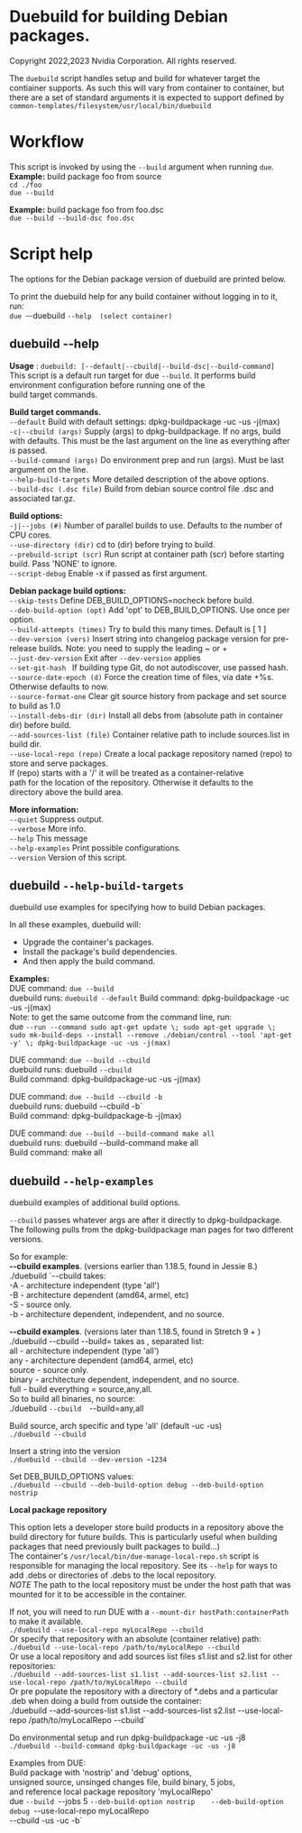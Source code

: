 # Duebuild for building Debian packages.
Copyright 2022,2023 Nvidia Corporation.  All rights reserved.

The `duebuild` script handles setup and build for whatever target
the contiainer supports. As such this will vary from container to
container, but there are a set of standard arguments it is expected
to support defined by `common-templates/filesystem/usr/local/bin/duebuild`


# Workflow

This script is invoked by using the `--build` argument when running `due`.  
**Example:** build package foo from source  
`cd ./foo`  
`due --build`  

**Example:** build package foo from foo.dsc  
`due --build --build-dsc foo.dsc`

# Script help
The options for the Debian package version of duebuild are printed below.  

To print the duebuild help for any build container without logging in to it, run:  
`due `--duebuild `--help  (select container)`

## duebuild --help  
**Usage**  : `duebuild: [--default|--cbuild|--build-dsc|--build-command]`  
  This script is a default run target for due `--build`.
  It performs build environment configuration before running one of the  
  build target commands.  

  **Build target commands.**  
      `--default`                Build with default settings: dpkg-buildpackage -uc -us -j(max)  
   `-c|--cbuild (args)`          Supply (args) to dpkg-buildpackage. If no args, build with defaults.
                                   This must be the last argument on the line as everything after is passed.  
      `--build-command (args)`   Do environment prep and run (args). Must be last argument on the line.  
      `--help-build-targets`     More detailed description of the above options.  
      `--build-dsc (.dsc file)`  Build from debian source control file .dsc and associated tar.gz.  
  
  **Build options:**  
   `-j|--jobs (#)`               Number of parallel builds to use. Defaults to the number of CPU cores.  
   `--use-directory (dir)`       cd to (dir) before trying to build.  
   `--prebuild-script (scr)`     Run script at container path (scr) before starting build. Pass 'NONE' to ignore.  
   `--script-debug`              Enable -x if passed as first argument.  
  
  **Debian package build options:**  
   `--skip-tests`                Define DEB_BUILD_OPTIONS=nocheck before build.  
   `--deb-build-option (opt)`    Add 'opt' to DEB_BUILD_OPTIONS. Use once per option.  
   `--build-attempts (times)`    Try to build this many times. Default is [ 1 ]  
   `--dev-version (vers)`        Insert string into changelog package version for pre-release builds.
                                  Note: you need to supply the leading ~ or +  
   `--just-dev-version`          Exit after `--dev-version` applies  
   `--set-git-hash `             If building type Git, do not autodiscover, use passed hash.  
   `--source-date-epoch (d)`     Force the creation time of files, via date +%s. Otherwise defaults to now.  
   `--source-format-one`         Clear git source history from package and set source to build as 1.0  
   `--install-debs-dir (dir)`    Install all debs from (absolute path in container dir) before build.  
   `--add-sources-list (file)`   Container relative path to include sources.list in build dir.  
   `--use-local-repo (repo)`     Create a local package repository named (repo) to store and serve packages.  
                                If (repo) starts with a '/' it will be treated as a container-relative  
                                path for the location of the repository. Otherwise it defaults to the  
                                directory above the build area.  

  
  **More information:**  
   `--quiet`                    Suppress output.  
   `--verbose`                  More info.  
   `--help`                     This message  
   `--help-examples`            Print possible configurations.  
   `--version`                  Version of this script.  

 
## duebuild `--help-build-targets`  
  
duebuild use examples for specifying how to build Debian packages.  
  
In all these examples, duebuild will:  
 - Upgrade the container's packages.  
 - Install the package's build dependencies.  
 - And then apply the build command.  
  
 **Examples:**  
  DUE command:   `due --build`  
  duebuild runs: `duebuild --default` 
  Build command: dpkg-buildpackage -uc -us -j(max)  
  Note: to get the same outcome from the command line, run:  
    due `--run --command sudo apt-get update \; sudo apt-get upgrade \; sudo mk-build-deps --install --remove ./debian/control --tool 'apt-get -y' \; dpkg-buildpackage -uc -us -j(max)`  
  
  DUE command:   `due --build --cbuild`  
  duebuild runs: duebuild `--cbuild`  
  Build command: dpkg-buildpackage-uc -us -j(max)  
  
  DUE command:   `due --build --cbuild -b`  
  duebuild runs: duebuild --cbuild -b`  
  Build command: dpkg-buildpackage-b -j(max)  
  
  DUE command:   `due --build --build-command make all`  
  duebuild runs: duebuild --build-command make all  
  Build command: make all  
  

## duebuild `--help-examples`  

duebuild examples of additional build options.  

  `--cbuild` passes whatever args are after it directly to dpkg-buildpackage.  
  The following pulls from the dpkg-buildpackage man pages for two different versions.  

  So for example:  
  **--cbuild examples**. (versions earlier than 1.18.5, found in Jessie 8.)  
   ./duebuild `--cbuild takes:  
     -A - architecture independent (type 'all')  
     -B - architecture dependent (amd64, armel, etc)  
     -S - source only.  
     -b - architecture dependent, independent, and no source.  
  
  **--cbuild examples**. (versions later than 1.18.5, found in Stretch 9 + )  
   ./duebuild --cbuild --build= takes as , separated list:  
     all    - architecture independent (type 'all')  
     any    - architecture dependent (amd64, armel, etc)  
     source - source only.  
     binary - architecture dependent, independent, and no source.  
     full   - build everything = source,any,all.  
    So to build all binaries, no source:  
    ./duebuild `--cbuild  `--build=any,all  
  
  Build source, arch specific and type 'all' (default -uc -us)  
   `./duebuild --cbuild`  

  Insert a string into the version  
   `./duebuild --cbuild --dev-version ~1234`  

  Set DEB_BUILD_OPTIONS values:  
   `./duebuild --cbuild --deb-build-option debug --deb-build-option nostrip`  
  
**Local package repository**  

  This option lets a developer store build products in a repository above the build directory for future builds. This is particularly useful when building packages that need previously built packages to build...)  
The container's `/usr/local/bin/due-manage-local-repo.sh` script is responsible for managing the local repository. See its `--help` for ways to add .debs or directories of .debs to the local repository.  
  *NOTE* The path to the local repository must be under the host path that was mounted for it to be accessible in the container.  
  
  If not, you will need to run DUE with a `--mount-dir hostPath:containerPath` to make it available.  
   `./duebuild --use-local-repo myLocalRepo --cbuild`  
   Or specify that repository with an absolute (container relative) path:  
   `./duebuild --use-local-repo /path/to/myLocalRepo --cbuild`   
   Or use a local repository and add sources list files s1.list and s2.list for other repositories:  
   `./duebuild --add-sources-list s1.list --add-sources-list s2.list --use-local-repo /path/to/myLocalRepo --cbuild`  
    Or pre populate the repository with a directory of *.debs and a particular .deb when doing a build from outside the container:  
   ./duebuild --add-sources-list s1.list --add-sources-list s2.list --use-local-repo /path/to/myLocalRepo --cbuild`
  
  Do environmental setup and run dpkg-buildpackage -uc -us -j8  
   `./duebuild --build-command dpkg-buildpackage -uc -us -j8`  

  Examples from DUE:  
   Build package with 'nostrip' and 'debug' options,   
   unsigned source, unsinged changes file, build binary, 5 jobs,  
   and reference local package repository 'myLocalRepo'  
     due `--build `--jobs 5 `--deb-build-option nostrip   
     --deb-build-option debug `--use-local-repo myLocalRepo   
     --cbuild -us -uc -b`  
     
